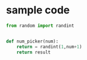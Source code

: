 # sample code

```python
from random import randint 


def num_picker(num):
    return = randint(1,num+1)
    return result
```
